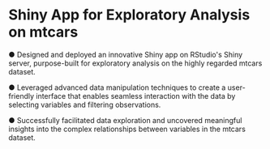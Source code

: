 # Shiny App for Exploratory Analysis on mtcars
●	Designed and deployed an innovative Shiny app on RStudio's Shiny server, purpose-built for exploratory analysis on the highly regarded mtcars dataset.

●	Leveraged advanced data manipulation techniques to create a user-friendly interface that enables seamless interaction with the data by selecting variables and filtering observations.

●	Successfully facilitated data exploration and uncovered meaningful insights into the complex relationships between variables in the mtcars dataset.
